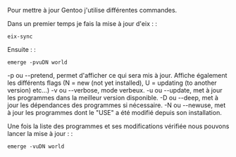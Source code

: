Pour mettre à jour Gentoo j'utilise différentes commandes.

Dans un premier temps je fais la mise à jour d'eix : :

    eix-sync

Ensuite : :

    emerge -pvuDN world

-p ou --pretend, permet d'afficher ce qui sera mis à jour. Affiche
également les différents flags (N = new (not yet installed), U =
updating (to another version) etc…) -v ou --verbose, mode verbeux. -u ou
--update, met à jour les programmes dans la meilleur version disponible.
-D ou --deep, met à jour les dépendances des programmes si nécessaire.
-N ou --newuse, met à jour les programmes dont le "USE" a été modifié
depuis son installation.

Une fois la liste des programmes et ses modifications vérifiée nous
pouvons lancer la mise à jour : :

    emerge -vuDN world
